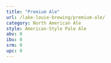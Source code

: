 ```yaml
---
title: "Premium Ale"
url: /lake-louie-brewing/premium-ale/
category: North American Ale
style: American-Style Pale Ale
abv: 0
ibu: 0
srm: 0
upc: 0
---
```


